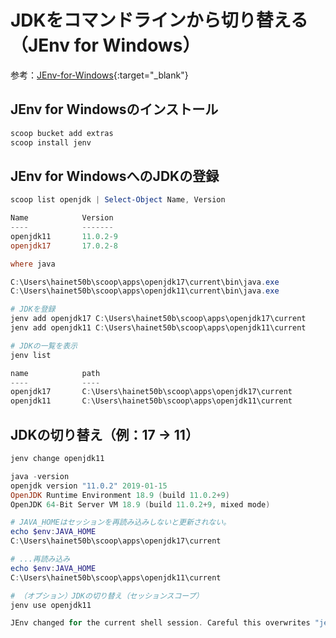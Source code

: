 # JDKをコマンドラインから切り替える（JEnv for Windows）

参考：[JEnv-for-Windows](https://github.com/FelixSelter/JEnv-for-Windows){:target="_blank"}

## JEnv for Windowsのインストール

```powershell
scoop bucket add extras
scoop install jenv
```

## JEnv for WindowsへのJDKの登録

```powershell
scoop list openjdk | Select-Object Name, Version

Name            Version
----            -------
openjdk11       11.0.2-9
openjdk17       17.0.2-8

where java

C:\Users\hainet50b\scoop\apps\openjdk17\current\bin\java.exe
C:\Users\hainet50b\scoop\apps\openjdk11\current\bin\java.exe

# JDKを登録
jenv add openjdk17 C:\Users\hainet50b\scoop\apps\openjdk17\current
jenv add openjdk11 C:\Users\hainet50b\scoop\apps\openjdk11\current

# JDKの一覧を表示
jenv list

name            path
----            ----
openjdk17       C:\Users\hainet50b\scoop\apps\openjdk17\current
openjdk11       C:\Users\hainet50b\scoop\apps\openjdk11\current
```

## JDKの切り替え（例：17 -> 11）
```powershell
jenv change openjdk11

java -version
openjdk version "11.0.2" 2019-01-15
OpenJDK Runtime Environment 18.9 (build 11.0.2+9)
OpenJDK 64-Bit Server VM 18.9 (build 11.0.2+9, mixed mode)

# JAVA_HOMEはセッションを再読み込みしないと更新されない。
echo $env:JAVA_HOME
C:\Users\hainet50b\scoop\apps\openjdk17\current

# ...再読み込み
echo $env:JAVA_HOME
C:\Users\hainet50b\scoop\apps\openjdk11\current

# （オプション）JDKの切り替え（セッションスコープ）
jenv use openjdk11

JEnv changed for the current shell session. Careful this overwrites "jenv local"
```
